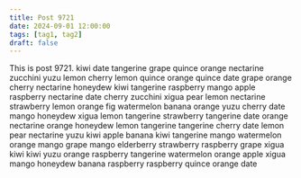 ```yaml
---
title: Post 9721
date: 2024-09-01 12:00:00
tags: [tag1, tag2]
draft: false
---
```

This is post 9721.
kiwi
date
tangerine
grape
quince
orange
nectarine
zucchini
yuzu
lemon
cherry
lemon
quince
orange
quince
date
grape
orange
cherry
nectarine
honeydew
kiwi
tangerine
raspberry
mango
apple
raspberry
nectarine
date
cherry
zucchini
xigua
pear
lemon
nectarine
strawberry
lemon
orange
fig
watermelon
banana
orange
yuzu
cherry
date
mango
honeydew
xigua
lemon
tangerine
strawberry
tangerine
date
orange
nectarine
orange
honeydew
lemon
tangerine
tangerine
cherry
date
lemon
pear
nectarine
yuzu
kiwi
apple
banana
kiwi
tangerine
mango
watermelon
orange
mango
grape
mango
elderberry
strawberry
raspberry
grape
xigua
kiwi
kiwi
yuzu
orange
raspberry
tangerine
watermelon
orange
apple
xigua
mango
honeydew
banana
raspberry
raspberry
quince
orange
date
